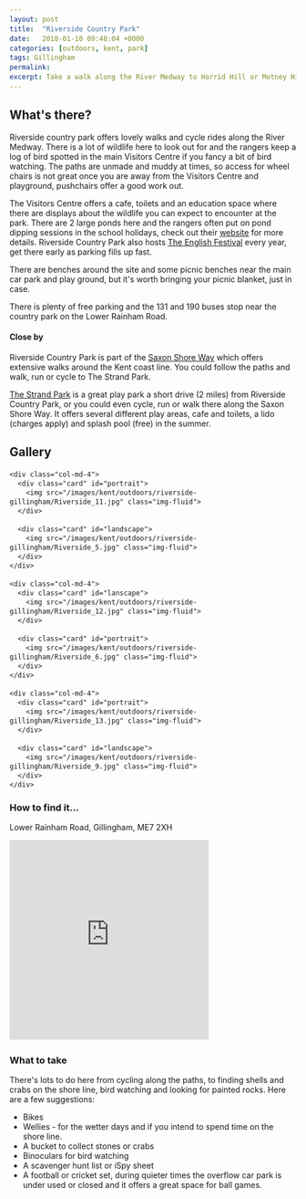 ```yaml
---
layout: post
title:  "Riverside Country Park"
date:   2018-01-10 09:48:04 +0000
categories: [outdoors, kent, park]
tags: Gillingham
permalink: 
excerpt: Take a walk along the River Medway to Horrid Hill or Motney Hill and enjoy some beautiful surroundings and wildlife.  Warm up at the Visitors Centre and enjoy the fantastic play equipment in the park.
---
```


## What's there?

Riverside country park offers lovely walks and cycle rides along the River Medway.  There is a lot of wildlife here to look out for and the rangers keep a log of bird spotted in the main Visitors Centre if you fancy a bit of bird watching. The paths are unmade and muddy at times, so access for wheel chairs is not great once you are away from the Visitors Centre and playground, pushchairs offer a good work out.  

The Visitors Centre offers a cafe, toilets and an education space where there are displays about the wildlife you can expect to encounter at the park.  There are 2 large ponds here and the rangers often put on pond dipping sessions in the school holidays, check out their [website](http://www.medway.gov.uk/leisurecultureandsport/parksandplayareas/parksgardensandreserves/riversidecountrypark.aspx) for more details. Riverside Country Park also hosts [The English Festival](http://www.enjoymedway.org/events/english-festival-2018) every year, get there early as parking fills up fast.

There are benches around the site and some picnic benches near the main car park and play ground, but it's worth bringing your picnic blanket, just in case.

There is plenty of free parking and the 131 and 190 buses stop near the country park on the Lower Rainham Road.

#### Close by

Riverside Country Park is part of the [Saxon Shore Way](http://www.medway.gov.uk/pdf/walking_the_saxon_shore_way_through_medway.pdf) which offers extensive walks around the Kent coast line.  You could follow the paths and walk, run or cycle to The Strand Park.

[The Strand Park](#) is a great play park a short drive (2 miles) from Riverside Country Park, or you could even cycle, run or walk there along the Saxon Shore Way. It offers several different play areas, cafe and toilets, a lido (charges apply) and splash pool (free) in the summer.

## Gallery

<div class="container">

  <div class="row">

    <div class="col-md-4">
      <div class="card" id="portrait">
        <img src="/images/kent/outdoors/riverside-gillingham/Riverside_11.jpg" class="img-fluid">
      </div>

      <div class="card" id="landscape">
        <img src="/images/kent/outdoors/riverside-gillingham/Riverside_5.jpg" class="img-fluid">
      </div>  
    </div>

    <div class="col-md-4">
      <div class="card" id="lanscape">
        <img src="/images/kent/outdoors/riverside-gillingham/Riverside_12.jpg" class="img-fluid">
      </div>

      <div class="card" id="portrait">
        <img src="/images/kent/outdoors/riverside-gillingham/Riverside_6.jpg" class="img-fluid">
      </div>
    </div>

    <div class="col-md-4">
      <div class="card" id="portrait">
        <img src="/images/kent/outdoors/riverside-gillingham/Riverside_13.jpg" class="img-fluid">
      </div>

      <div class="card" id="landscape">
        <img src="/images/kent/outdoors/riverside-gillingham/Riverside_9.jpg" class="img-fluid">
      </div>
    </div>

  </div>      
</div>


### How to find it...

Lower Rainham Road, Gillingham, ME7 2XH

<iframe src="https://www.google.com/maps/embed?pb=!1m18!1m12!1m3!1d2489.9448746204203!2d0.595543346318481!3d51.38569118816133!2m3!1f0!2f0!3f0!3m2!1i1024!2i768!4f13.1!3m3!1m2!1s0x47d8d25fa05dcb89%3A0x95d853cdaef76220!2sRiverside+Country+Park!5e0!3m2!1sen!2suk!4v1515579542540" width="350" height="350" frameborder="0" style="border:0" allowfullscreen></iframe>

### What to take

There's lots to do here from cycling along the paths, to finding shells and crabs on the shore line, bird watching and looking for painted rocks.  Here are a few suggestions:

* Bikes
* Wellies - for the wetter days and if you intend to spend time on the shore line.
* A bucket to collect stones or crabs
* Binoculars for bird watching
* A scavenger hunt list or iSpy sheet
* A football or cricket set, during quieter times the overflow car park is under used or closed and it offers a great space for ball games.


